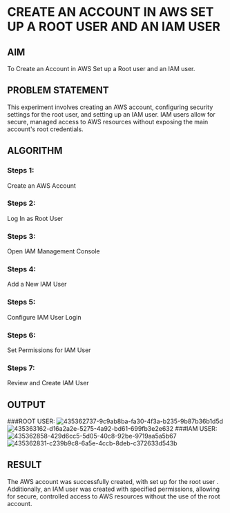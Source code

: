  # CREATE AN  ACCOUNT IN AWS SET UP A ROOT USER AND AN IAM USER 
  ## AIM
  To Create an Account in AWS Set up a Root user and an IAM user.
   
## PROBLEM STATEMENT
This experiment involves creating an AWS account, configuring security settings for the root user, and setting up an IAM user. IAM users allow for secure, managed access to AWS resources without exposing the main account's root credentials.

    

## ALGORITHM
 ### Steps 1:
 Create an AWS Account
 ### Steps 2:
 Log In as Root User
 ### Steps 3:
 Open IAM Management Console
 ### Steps 4:
 Add a New IAM User
 ### Steps 5:
 Configure IAM User Login
 ### Steps 6:
  Set Permissions for IAM User
 ### Steps 7:
 Review and Create IAM User
   


## OUTPUT
 ###ROOT USER:
![435362737-9c9ab8ba-fa30-4f3a-b235-9b87b36b1d5d](https://github.com/user-attachments/assets/2f5624a6-0e6e-4566-bb46-e892b03d9423)
![435363162-d16a2a2e-5275-4a92-bd61-699fb3e2e632](https://github.com/user-attachments/assets/d168124e-f5f3-4e56-8209-d29765f5ca4a)
 ###IAM USER:
![435362858-429d6cc5-5d05-40c8-92be-9719aa5a5b67](https://github.com/user-attachments/assets/39169cdb-fcc2-42a0-af2c-39000e258d88)
![435362831-c239b9c8-6a5e-4ccb-8deb-c372633d543b](https://github.com/user-attachments/assets/0a4d78ca-fe2a-43db-90bb-3a474be9f4e8)


## RESULT
The AWS account was successfully created, with set up for the root user . Additionally, an IAM user was created with specified permissions, allowing for secure, controlled access to AWS resources without the use of the root account.
 

  



